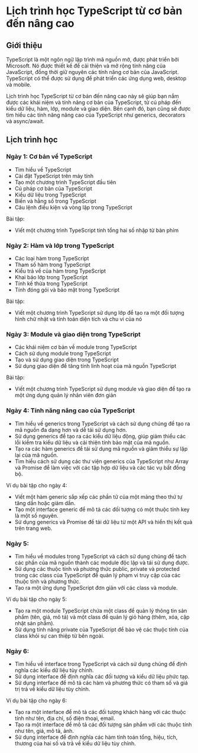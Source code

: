 # Lịch trình học TypeScript từ cơ bản đến nâng cao
## Giới thiệu
TypeScript là một ngôn ngữ lập trình mã nguồn mở, được phát triển bởi Microsoft. Nó được thiết kế để cải thiện và mở rộng tính năng của JavaScript, đồng thời giữ nguyên các tính năng cơ bản của JavaScript. TypeScript có thể được sử dụng để phát triển các ứng dụng web, desktop và mobile.

Lịch trình học TypeScript từ cơ bản đến nâng cao này sẽ giúp bạn nắm được các khái niệm và tính năng cơ bản của TypeScript, từ cú pháp đến kiểu dữ liệu, hàm, lớp, module và giao diện. Bên cạnh đó, bạn cũng sẽ được tìm hiểu các tính năng nâng cao của TypeScript như generics, decorators và async/await.

## Lịch trình học
### Ngày 1: Cơ bản về TypeScript
* Tìm hiểu về TypeScript
* Cài đặt TypeScript trên máy tính
* Tạo một chương trình TypeScript đầu tiên
* Cú pháp cơ bản của TypeScript
* Kiểu dữ liệu trong TypeScript
* Biến và hằng số trong TypeScript
* Câu lệnh điều kiện và vòng lặp trong TypeScript

Bài tập: 
- Viết một chương trình TypeScript tính tổng hai số nhập từ bàn phím
### Ngày 2: Hàm và lớp trong TypeScript
* Các loại hàm trong TypeScript
* Tham số hàm trong TypeScript
* Kiểu trả về của hàm trong TypeScript
* Khai báo lớp trong TypeScript
* Tính kế thừa trong TypeScript
* Tính đóng gói và bảo mật trong TypeScript

Bài tập: 
- Viết một chương trình TypeScript sử dụng lớp để tạo ra một đối tượng hình chữ nhật và tính toán diện tích và chu vi của nó
### Ngày 3: Module và giao diện trong TypeScript
* Các khái niệm cơ bản về module trong TypeScript
* Cách sử dụng module trong TypeScript
* Tạo và sử dụng giao diện trong TypeScript
* Sử dụng giao diện để tăng tính linh hoạt của mã nguồn TypeScript

Bài tập: 
- Viết một chương trình TypeScript sử dụng module và giao diện để tạo ra một ứng dụng quản lý nhân viên đơn giản
### Ngày 4: Tính năng nâng cao của TypeScript
* Tìm hiểu về generics trong TypeScript và cách sử dụng chúng để tạo ra mã nguồn đa dạng hơn và dễ tái sử dụng hơn.
* Sử dụng generics để tạo ra các kiểu dữ liệu động, giúp giảm thiểu các lỗi kiểm tra kiểu dữ liệu và cải thiện tính bảo mật của mã nguồn.
* Tạo ra các hàm generics để tái sử dụng mã nguồn và giảm thiểu sự lặp lại của mã nguồn.
* Tìm hiểu cách sử dụng các thư viện generics của TypeScript như Array và Promise để làm việc với các tập hợp dữ liệu và các tác vụ bất đồng bộ.

Ví dụ bài tập cho ngày 4:

- Viết một hàm generic sắp xếp các phần tử của một mảng theo thứ tự tăng dần hoặc giảm dần.
- Tạo một interface generic để mô tả các đối tượng có một thuộc tính key là một số nguyên.
- Sử dụng generics và Promise để tải dữ liệu từ một API và hiển thị kết quả trên trang web.

### Ngày 5:

* Tìm hiểu về modules trong TypeScript và cách sử dụng chúng để tách các phần của mã nguồn thành các module độc lập và tái sử dụng được.
* Sử dụng các thuộc tính và phương thức public, private và protected trong các class của TypeScript để quản lý phạm vi truy cập của các thuộc tính và phương thức.
* Tạo ra một ứng dụng TypeScript đơn giản với các class và module.

Ví dụ bài tập cho ngày 5:

- Tạo ra một module TypeScript chứa một class để quản lý thông tin sản phẩm (tên, giá, mô tả) và một class để quản lý giỏ hàng (thêm, xóa, cập nhật sản phẩm).
- Sử dụng tính năng private của TypeScript để bảo vệ các thuộc tính của class khỏi sự can thiệp từ bên ngoài.

### Ngày 6:

* Tìm hiểu về interface trong TypeScript và cách sử dụng chúng để định nghĩa các kiểu dữ liệu tùy chỉnh.
* Sử dụng interface để định nghĩa các đối tượng và kiểu dữ liệu phức tạp.
* Sử dụng interface để mô tả các hàm và phương thức có tham số và giá trị trả về kiểu dữ liệu tùy chỉnh.

Ví dụ bài tập cho ngày 6:

- Tạo ra một interface để mô tả các đối tượng khách hàng với các thuộc tính như tên, địa chỉ, số điện thoại, email.
- Tạo ra một interface để mô tả các đối tượng sản phẩm với các thuộc tính như tên, giá, mô tả, ảnh.
- Sử dụng interface để định nghĩa các hàm tính toán tổng, hiệu, tích, thương của hai số và trả về kiểu dữ liệu tùy chỉnh.
